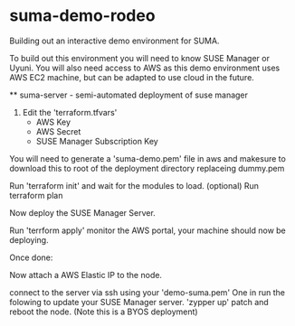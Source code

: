 # suma-demo-rodeo
Building out an interactive demo environment for SUMA.

To build out this environment you will need to know SUSE Manager or Uyuni.
You will also need access to AWS as this demo environment uses AWS EC2 machine, but can be adapted to use cloud in the future.

** suma-server
	- semi-automated deployment of suse manager

1. Edit the 'terraform.tfvars'
	- AWS Key
	- AWS Secret 
	- SUSE Manager Subscription Key

You will need to generate a 'suma-demo.pem' file in aws and makesure to download this to root of the deployment directory replaceing dummy.pem

Run 'terraform init' and wait for the modules to load. 
(optional) Run terraform plan 

Now deploy the SUSE Manager Server. 

Run 'terrform apply' monitor the AWS portal, your machine should now be deploying. 

Once done: 

Now attach a AWS Elastic IP to the node. 

connect to the server via ssh using your 'demo-suma.pem' One in run the folowing to update your SUSE Manager server. 
'zypper up' patch and reboot the node.  (Note this is a BYOS deployment)